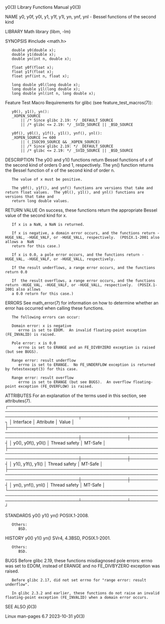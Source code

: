 y0(3)								   Library Functions Manual								 y0(3)

NAME
       y0, y0f, y0l, y1, y1f, y1l, yn, ynf, ynl - Bessel functions of the second kind

LIBRARY
       Math library (libm, -lm)

SYNOPSIS
       #include <math.h>

       double y0(double x);
       double y1(double x);
       double yn(int n, double x);

       float y0f(float x);
       float y1f(float x);
       float ynf(int n, float x);

       long double y0l(long double x);
       long double y1l(long double x);
       long double ynl(int n, long double x);

   Feature Test Macro Requirements for glibc (see feature_test_macros(7)):

       y0(), y1(), yn():
	   _XOPEN_SOURCE
	       || /* Since glibc 2.19: */ _DEFAULT_SOURCE
	       || /* glibc <= 2.19: */ _SVID_SOURCE || _BSD_SOURCE

       y0f(), y0l(), y1f(), y1l(), ynf(), ynl():
	   _XOPEN_SOURCE >= 600
	       || (_ISOC99_SOURCE && _XOPEN_SOURCE)
	       || /* Since glibc 2.19: */ _DEFAULT_SOURCE
	       || /* glibc <= 2.19: */ _SVID_SOURCE || _BSD_SOURCE

DESCRIPTION
       The  y0()  and  y1()  functions	return Bessel functions of x of the second kind of orders 0 and 1, respectively.  The yn() function returns the Bessel
       function of x of the second kind of order n.

       The value of x must be positive.

       The y0f(), y1f(), and ynf() functions are versions that take and return float values.  The y0l(), y1l(), and ynl() functions are versions that take and
       return long double values.

RETURN VALUE
       On success, these functions return the appropriate Bessel value of the second kind for x.

       If x is a NaN, a NaN is returned.

       If x is negative, a domain error occurs, and the functions return -HUGE_VAL, -HUGE_VALF, or -HUGE_VALL, respectively.  (POSIX.1-2001 also allows a  NaN
       return for this case.)

       If x is 0.0, a pole error occurs, and the functions return -HUGE_VAL, -HUGE_VALF, or -HUGE_VALL, respectively.

       If the result underflows, a range error occurs, and the functions return 0.0

       If  the result overflows, a range error occurs, and the functions return -HUGE_VAL, -HUGE_VALF, or -HUGE_VALL, respectively.  (POSIX.1-2001 also allows
       a 0.0 return for this case.)

ERRORS
       See math_error(7) for information on how to determine whether an error has occurred when calling these functions.

       The following errors can occur:

       Domain error: x is negative
	      errno is set to EDOM.  An invalid floating-point exception (FE_INVALID) is raised.

       Pole error: x is 0.0
	      errno is set to ERANGE and an FE_DIVBYZERO exception is raised (but see BUGS).

       Range error: result underflow
	      errno is set to ERANGE.  No FE_UNDERFLOW exception is returned by fetestexcept(3) for this case.

       Range error: result overflow
	      errno is set to ERANGE (but see BUGS).  An overflow floating-point exception (FE_OVERFLOW) is raised.

ATTRIBUTES
       For an explanation of the terms used in this section, see attributes(7).
       ┌───────────────────────────────────────────────────────────────────────────────────────────────────────────────────────────┬───────────────┬─────────┐
       │ Interface														   │ Attribute	   │ Value   │
       ├───────────────────────────────────────────────────────────────────────────────────────────────────────────────────────────┼───────────────┼─────────┤
       │ y0(), y0f(), y0l()													   │ Thread safety │ MT-Safe │
       ├───────────────────────────────────────────────────────────────────────────────────────────────────────────────────────────┼───────────────┼─────────┤
       │ y1(), y1f(), y1l()													   │ Thread safety │ MT-Safe │
       ├───────────────────────────────────────────────────────────────────────────────────────────────────────────────────────────┼───────────────┼─────────┤
       │ yn(), ynf(), ynl()													   │ Thread safety │ MT-Safe │
       └───────────────────────────────────────────────────────────────────────────────────────────────────────────────────────────┴───────────────┴─────────┘

STANDARDS
       y0()
       y1()
       yn()   POSIX.1-2008.

       Others:
	      BSD.

HISTORY
       y0()
       y1()
       yn()   SVr4, 4.3BSD, POSIX.1-2001.

       Others:
	      BSD.

BUGS
       Before glibc 2.19, these functions misdiagnosed pole errors: errno was set to EDOM, instead of ERANGE and no FE_DIVBYZERO exception was raised.

       Before glibc 2.17, did not set errno for "range error: result underflow".

       In glibc 2.3.2 and earlier, these functions do not raise an invalid floating-point exception (FE_INVALID) when a domain error occurs.

SEE ALSO
       j0(3)

Linux man-pages 6.7							  2023-10-31									 y0(3)
